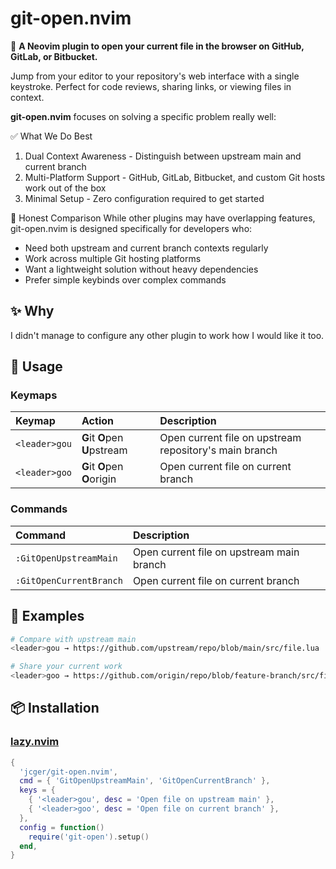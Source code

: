# git-open.nvim

🚀 **A Neovim plugin to open your current file in the browser on GitHub, GitLab, or Bitbucket.**

Jump from your editor to your repository's web interface with a single keystroke. Perfect for code reviews, sharing links, or viewing files in context.

**git-open.nvim** focuses on solving a specific problem really well:

✅ What We Do Best

1. Dual Context Awareness - Distinguish between upstream main and current branch
2. Multi-Platform Support - GitHub, GitLab, Bitbucket, and custom Git hosts work out of the box 
3. Minimal Setup - Zero configuration required to get started 

🤔 Honest Comparison
While other plugins may have overlapping features, git-open.nvim is designed specifically for developers who:

- Need both upstream and current branch contexts regularly 
- Work across multiple Git hosting platforms 
- Want a lightweight solution without heavy dependencies 
- Prefer simple keybinds over complex commands

## ✨ Why

I didn't manage to configure any other plugin to work how I would like it too.

## 🚀 Usage

### Keymaps

| Keymap        | Action                        | Description                                            |
| :------------ | :---------------------------- | :----------------------------------------------------- |
| `<leader>gou` | **G**it **O**pen **U**pstream | Open current file on upstream repository's main branch |
| `<leader>goo` | **G**it **O**pen **O**origin  | Open current file on current branch                    |

### Commands

| Command                 | Description                               |
| :---------------------- | :---------------------------------------- |
| `:GitOpenUpstreamMain`  | Open current file on upstream main branch |
| `:GitOpenCurrentBranch` | Open current file on current branch       |

## 📸 Examples

```bash
# Compare with upstream main
<leader>gou → https://github.com/upstream/repo/blob/main/src/file.lua

# Share your current work
<leader>goo → https://github.com/origin/repo/blob/feature-branch/src/file.lua
```

## 📦 Installation

### [lazy.nvim](https://github.com/folke/lazy.nvim)

```lua
{
  'jcger/git-open.nvim',
  cmd = { 'GitOpenUpstreamMain', 'GitOpenCurrentBranch' },
  keys = {
    { '<leader>gou', desc = 'Open file on upstream main' },
    { '<leader>goo', desc = 'Open file on current branch' },
  },
  config = function()
    require('git-open').setup()
  end,
}
```
